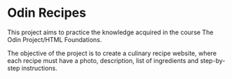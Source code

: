 # Odin Recipes

This project aims to practice the knowledge acquired in the course The Odin Project/HTML Foundations. 

The objective of the project is to create a culinary recipe website, where each recipe must have a photo, description, list of ingredients and step-by-step instructions.